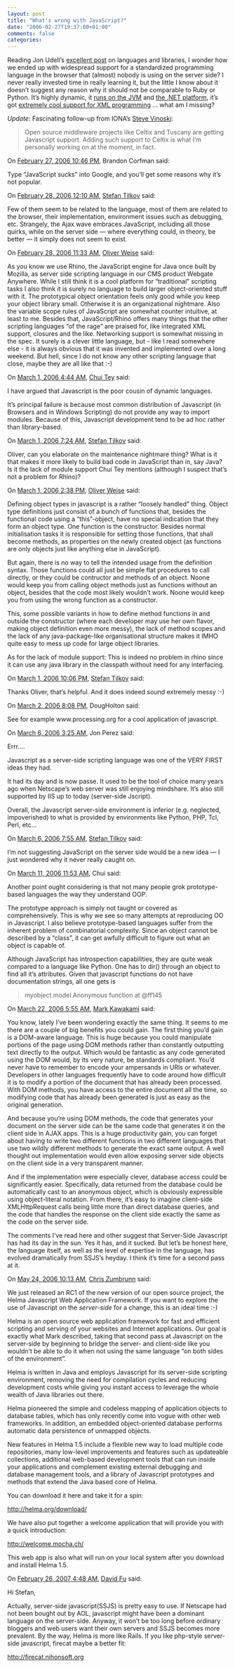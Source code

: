 ```yaml
---
layout: post
title: "What's wrong with JavaScript?"
date: "2006-02-27T19:37:00+01:00"
comments: false
categories: 
---
```


<p>Reading Jon Udell&#8217;s <a href="http://www.infoworld.com/article/06/02/22/75452_09OPstrategic_1.html">excellent post</a> on languages and libraries, I wonder how we ended up with widespread support for a standardized programming language in the browser that (almost) nobody is using on the server side? I never really invested time in really learning it, but the little I know about it doesn&#8217;t suggest any reason why it should not be comparable to Ruby or Python. It&#8217;s highly dynamic, it <a href="http://www.mozilla.org/rhino/">runs on the JVM</a> and <a href="http://www.gotdotnet.com/team/jscript/">the .NET platform</a>, it&#8217;s got <a href="http://www.ecma-international.org/publications/standards/Ecma-357.htm">extremely cool support for XML programming</a> &#8230; what am I missing?</p>

<p><em>Update</em>: Fascinating follow-up from IONA&#8217;s <a href="http://www.iona.com/blogs/vinoski/archives/000268.html">Steve Vinoski</a>:</p>

<blockquote>
<p>Open source middleware projects like Celtix and Tuscany are getting Javascript support. Adding such support to Celtix is what I&#8217;m personally working on at the moment, in fact.</p>
</blockquote>

<section class="comments">

<div class="comment" id="comment-802">
On <a href="#comment-802" title="Permalink to this comment">February 27, 2006 10:46 PM</a>, Brandon Corfman
said:
<p>Type &#8220;JavaScript sucks&#8221; into Google, and you&#8217;ll get some reasons why it&#8217;s not popular.</p>


<div class="comment" id="comment-803">
On <a href="#comment-803" title="Permalink to this comment">February 28, 2006 12:10 AM</a>, <a href="/en/staff/st/">Stefan Tilkov</a>
said:
<p>Few of them seem to be related to the language, most of them are related to the browser, their implementation, environment issues such as debugging, etc. Strangely, the Ajax wave embraces JavaScript, including all those quirks, while on the server side &#8212; where everything could, in theory, be better &#8212; it simply does not seem to exist.</p>


<div class="comment" id="comment-804">
On <a href="#comment-804" title="Permalink to this comment">February 28, 2006 11:33 AM</a>, <a href="http://bannkreis.de" title="http://bannkreis.de" rel="nofollow">Oliver Weise</a>
said:
<p>As you know we use Rhino, the JavaScript engine for Java once built by Mozilla, as server side scripting language in our CMS product Webgate Anywhere. While I still think it is a cool platform for &#8220;traditional&#8221; scripting tasks I also think it is surely no language to build larger object-oriented stuff with it. The prototypical object orientation feels only good while you keep your object library small. Otherwise it is an organizational nightmare. Also the variable scope rules of JavaScript are somewhat counter intuitive, at least to me. Besides that, JavaScript/Rhino offers many things that the other scripting languages &#8220;of the rage&#8221; are praised for, like integrated XML support, closures and the like. Networking support is somewhat missing in the spec. It surely is a clever little language, but - like I read somewhere else - it is always obvious that it was invented and implemented over a long weekend. But hell, since I do not know any other scripting language that close, maybe they are all like that :-)</p>


<div class="comment" id="comment-805">
On <a href="#comment-805" title="Permalink to this comment">March  1, 2006  4:44 AM</a>, <a href="http://www.redmountainsw.com/wordpress" title="http://www.redmountainsw.com/wordpress" rel="nofollow">Chui Tey</a>
said:
<p>I have argued that Javascript is the poor cousin of dynamic languages. </p>

<p>It&#8217;s principal failure is because most common distribution of Javascript (in Browsers and in Windows Scripting) do not provide any way to import modules. Because of this, Javascript development tend to be ad hoc rather than library-based.</p>


<div class="comment" id="comment-806">
On <a href="#comment-806" title="Permalink to this comment">March  1, 2006  7:24 AM</a>, <a href="/en/staff/st/">Stefan Tilkov</a>
said:
<p>Oliver, can you elaborate on the maintenance nightmare thing? What is it that makes it more likely to build bad code in JavaScript than in, say Java? Is it the lack of module support Chui Tey mentions (although I suspect that&#8217;s not a problem for Rhino)?</p>


<div class="comment" id="comment-807">
On <a href="#comment-807" title="Permalink to this comment">March  1, 2006  2:38 PM</a>, <a href="http://bannkreis.de" title="http://bannkreis.de" rel="nofollow">Oliver Weise</a>
said:
<p>Defining object types in javascript is a rather &#8220;loosely handled&#8221; thing. Object type definitions just consist of a bunch of functions that, besides the functional code using a &#8220;this&#8221;-object, have no special indication that they form an object type. One function is the constructor. Besides normal initialisation tasks it is responsible for setting those functions, that shall become methods, as properties on the newly created object (as functions are only objects just like anything else in JavaScript).</p>

<p>But again, there is no way to tell the intended usage from the definition syntax. Those functions could all just be simple flat procedures to call directly, or they could be contructor and methods of an object. Noone would keep you from calling object methods just as functions without an object, besides that the code most likely wouldn&#8217;t work. Noone would keep you from using the wrong function as a constructor.</p>

<p>This, some possible variants in how to define method functions in and outside the constructor (where each developer may use her own flavor, making object definition even more messy), the lack of method scopes and the lack of any java-package-like organisational structure makes it IMHO quite easy to mess up code for large object libraries.</p>

<p>As for the lack of module support: This is indeed no problem in rhino since it can use any java library in the classpath without need for any interfacing.</p>


<div class="comment" id="comment-808">
On <a href="#comment-808" title="Permalink to this comment">March  1, 2006 10:06 PM</a>, <a href="/en/staff/st/">Stefan Tilkov</a>
said:
<p>Thanks Oliver, that&#8217;s helpful. And it does indeed sound extremely messy :-)</p>


<div class="comment" id="comment-809">
On <a href="#comment-809" title="Permalink to this comment">March  2, 2006  8:08 PM</a>, DougHolton
said:
<p>See for example www.processing.org for a cool application of javascript.</p>


<div class="comment" id="comment-810">
On <a href="#comment-810" title="Permalink to this comment">March  6, 2006  3:25 AM</a>, Jon Perez
said:
<p>Errr&#8230;.</p>

<p>Javascript as a server-side scripting language was one of the VERY FIRST ideas they had.</p>

<p>It had its day and is now passe.  It used to be the tool of choice many years ago when Netscape&#8217;s web server was still enjoying mindshare.  It&#8217;s also still supported by IIS up to today (server-side Jscript).</p>

<p>Overall, the Javascript server-side environment is inferior (e.g. neglected, impoverished) to what is provided by environments like Python, PHP, Tcl, Perl, etc&#8230;</p>


<div class="comment" id="comment-811">
On <a href="#comment-811" title="Permalink to this comment">March  6, 2006  7:55 AM</a>, <a href="/en/staff/st/">Stefan Tilkov</a>
said:
<p>I&#8217;m not suggesting JavaScript on the server side would be a new idea &#8212; I just wondered why it never really caught on.</p>


<div class="comment" id="comment-812">
On <a href="#comment-812" title="Permalink to this comment">March 11, 2006 11:53 AM</a>, Chui
said:
<p>Another point ought considering is that not many people grok prototype-based languages the way they understand OOP. </p>

<p>The prototype approach is simply not taught or covered as comprehensively. This is why we see so many attempts at reproducing OO in Javascript. I also believe prototype-based languages suffer from the inherent problem of combinatorial complexity. Since an object cannot be described by a &#8220;class&#8221;, it can get awfully difficult to figure out what an object is capable of.</p>

<p>Although JavaScript has introspection capabilities, they are quite weak compared to a language like Python. One has to dir() through an object to find all it&#8217;s attributes. Given that javascript functions do not have documentation strings, all one gets is </p>

<blockquote>
<p>myobject.model
Anonymous function at @ff145</p>
</blockquote>


<div class="comment" id="comment-813">
On <a href="#comment-813" title="Permalink to this comment">March 22, 2006  5:55 AM</a>, <a href="http://www.markkawakami.com" title="http://www.markkawakami.com" rel="nofollow">Mark Kawakami</a>
said:
<p>You know, lately I&#8217;ve been wondering exactly the same thing. It seems to me there are a couple of big benefits you could gain. The first thing you&#8217;d gain is a DOM-aware language. This is huge because you could manipulate portions of the page using DOM methods rather than constantly outputting text directly to the output. Which would be fantastic as any code generated using the DOM would, by its very nature, be standards compliant. You&#8217;d never have to remember to encode your ampersands in URls or whatever. Developers in other languages frequently have to code around how difficult it is to modify a portion of the document that has already been processed. With DOM methods, you have access to the entire document all the time, so modifying code that has already been generated is just as easy as the original generation.</p>

<p>And because you&#8217;re using DOM methods, the code that generates your document on the server side can be the same code that generates it on the client side in AJAX apps. This is a huge productivity gain, you can forget about having to write two different functions in two different languages that use two wildly different methods to generate the exact same output. A well thought out implementation would even allow exposing server side objects on the client side in a very transparent manner.</p>

<p>And if the implementation were especially clever, database access could be significantly easier. Specifically, data returned from the database could be automatically cast to an anonymous object, which is obviously expressible using object-literal notation. From there, it&#8217;s easy to imagine client-side XMLHttpRequest calls being little more than direct database queries, and the code that handles the response on the client side exactly the same as the code on the server side.</p>

<p>The comments I&#8217;ve read here and other suggest that Server-Side Javascript has had its day in the sun. Yes it has, and it sucked. But let&#8217;s be honest here, the language itself, as well as the level of expertise in the language, has evolved dramatically from SSJS&#8217;s heyday. I think it&#8217;s time for a second pass at it.</p>


<div class="comment" id="comment-814">
On <a href="#comment-814" title="Permalink to this comment">May 24, 2006 10:13 AM</a>, <a href="http://mocha.ch/" title="http://mocha.ch/" rel="nofollow">Chris Zumbrunn</a>
said:
<p>We just released an RC1 of the new version of our open source project, the Helma Javascript Web Application Framework. If you want to explore the use of Javascript on the <em>server-side</em> for a change, this is an ideal time :-)</p>

<p>Helma is an open source web application framework for fast and efficient scripting and serving of your websites and Internet applications. Our goal is exactly what Mark described, taking that second pass at Javascript on the server-side by beginning to bridge the server- and client-side like you wouldn&#8217;t be able to do it when not using the same language &#8220;on both sides of the environment&#8221;.</p>

<p>Helma is written in Java and employs Javascript for its server-side scripting environment, removing the need for compilation cycles and reducing development costs while giving you instant access to leverage the whole wealth of Java libraries out there.</p>

<p>Helma pioneered the simple and codeless mapping of application objects to database tables, which has only recently come into vogue with other web frameworks. In addition, an embedded object-oriented database performs automatic data persistence of unmapped objects.</p>

<p>New features in Helma 1.5 include a flexible new way to load multiple code repositories, many low-level improvements and features such as updateable collections, additional web-based development tools that can run inside your applications and complement existing external debugging and database management tools, and a library of Javascript prototypes and methods that extend the Java based core of Helma.</p>

<p>You can download it here and take it for a spin:</p>

<p><a href="http://helma.org/download/" rel="nofollow" /><a href="http://helma.org/download/" rel="nofollow">http://helma.org/download/</a></p>

<p>We have also put together a welcome application that will provide you with a quick introduction:</p>

<p><a href="http://welcome.mocha.ch/" rel="nofollow" /><a href="http://welcome.mocha.ch/" rel="nofollow">http://welcome.mocha.ch/</a> </p>

<p>This web app is also what will run on your local system after you download and install Helma 1.5.</p>


<div class="comment" id="comment-815">
On <a href="#comment-815" title="Permalink to this comment">February 26, 2007  4:48 AM</a>, <a href="http://blog.netbeans.jp/roller/page/fchoong" title="http://blog.netbeans.jp/roller/page/fchoong" rel="nofollow">David Fu</a>
said:
<p>Hi Stefan,</p>

<p>Actually, server-side javascript(SSJS) is pretty easy to use. If Netscape had not been bought out by AOL, javascript might have been a dominant language on the server-side. Anyway, it won&#8217;t be too long before ordinary bloggers and web users want their own servers and SSJS becomes more prevalent. By the way, Helma is more like Rails. If you like php-style server-side javascript, firecat maybe a better fit:</p>

<p><a href="http://firecat.nihonsoft.org" rel="nofollow" /><a href="http://firecat.nihonsoft.org" rel="nofollow">http://firecat.nihonsoft.org</a></p>


</section>

